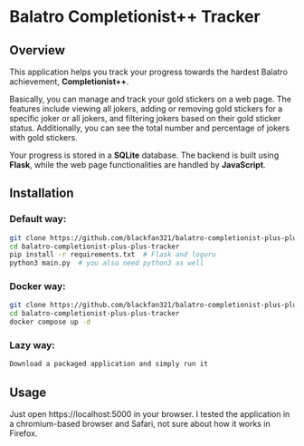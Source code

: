 # Balatro Completionist++ Tracker

## Overview

This application helps you track your progress towards the hardest Balatro achievement, **Completionist++**.

Basically, you can manage and track your gold stickers on a web page. The features include viewing all jokers, adding or removing gold stickers for a specific joker or all jokers, and filtering jokers based on their gold sticker status. Additionally, you can see the total number and percentage of jokers with gold stickers.

Your progress is stored in a **SQLite** database. The backend is built using **Flask**, while the web page functionalities are handled by **JavaScript**.


## Installation

### Default way:

```bash
git clone https://github.com/blackfan321/balatro-completionist-plus-plus-tracker.git
cd balatro-completionist-plus-plus-tracker
pip install -r requirements.txt  # Flask and loguru
python3 main.py  # you also need python3 as well
```
### Docker way:

```bash
git clone https://github.com/blackfan321/balatro-completionist-plus-plus-tracker.git
cd balatro-completionist-plus-plus-tracker
docker compose up -d
```

### Lazy way:
```bash
Download a packaged application and simply run it
```

## Usage
Just open https://localhost:5000 in your browser. I tested the application in a chromium-based browser and Safari, not sure about how it works in Firefox.
